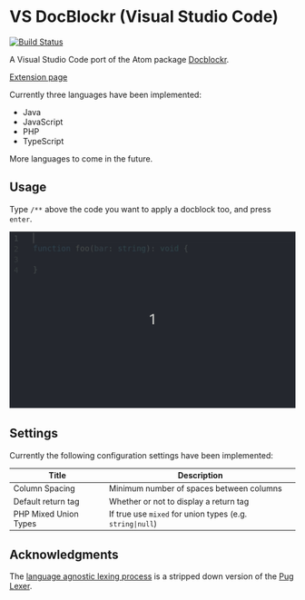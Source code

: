 # VS DocBlockr (Visual Studio Code)

[![Build Status](https://travis-ci.org/jeremyvii/vs-docblockr.svg?branch=master)](https://travis-ci.org/jeremyvii/vs-docblockr)

A Visual Studio Code port of the Atom package [Docblockr](https://github.com/nikhilkalige/docblockr). 

[Extension page](https://marketplace.visualstudio.com/items?itemName=jeremyljackson.vs-docblock)

Currently three languages have been implemented:

* Java
* JavaScript
* PHP
* TypeScript

More languages to come in the future.

## Usage 

Type `/**` above the code you want to apply a docblock too, and press `enter`.

![Demonstration of extension](assets/demo.gif)

## Settings

Currently the following configuration settings have been implemented:

| Title                 | Description                                               |
|-----------------------|-----------------------------------------------------------|
| Column Spacing        | Minimum number of spaces between columns                  |
| Default return tag    | Whether or not to display a return tag                    |
| PHP Mixed Union Types | If true use `mixed` for union types (e.g. `string\|null`) |

## Acknowledgments

The [language agnostic lexing process](src/lexer.ts) is a stripped down version
of the [Pug Lexer](https://github.com/pugjs/pug-lexer).
